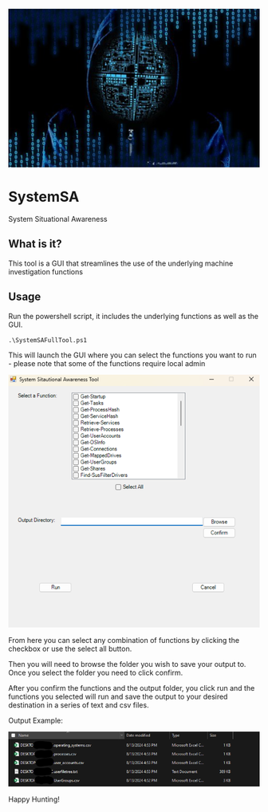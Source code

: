 ![logo](SituationalAwareness.png)

# SystemSA
System Situational Awareness

##  What is it?

This tool is a GUI that streamlines the use of the underlying machine investigation functions

## Usage

Run the powershell script, it includes the underlying functions as well as the GUI.

```
.\SystemSAFullTool.ps1
```

This will launch the GUI where you can select the functions you want to run - please note that some of the functions require local admin

![screenshot](GUIScreenshot.png)

From here you can select any combination of functions by clicking the checkbox or use the select all button.

Then you will need to browse the folder you wish to save your output to. Once you select the folder you need to click confirm.

After you confirm the functions and the output folder, you click run and the functions you selected will run and save the output to your desired destination in a series of text and csv files.

Output Example:

![output](Output.png)

Happy Hunting!
